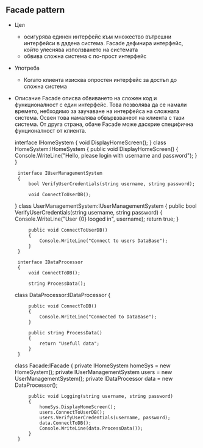 Facade pattern
--------------

 - Цел   
    - осигурява единен интерфейс към множество вътрешни интерфейси в дадена система. Facade дефинира интерфейс, който улеснява използването на системата
	- обвива сложна система с по-прост    интерфейс
 - Употреба
	- Когато клиента изисква опростен интерфейс за достъп до сложна система
 - Описание
Facade описва обвиването на сложен код и функционалност с един интерфейс. Това позволява да се намали времето, небходимо за заучаване на интерфейса на  сложната система. Освен това намалява обвървзванеот  на клиента с тази система. От друга страна, обаче Facade може даскрие специфична фунционалност от клиента.

    interface IHomeSystem
        {
            void DisplayHomeScreen();
        }
    class HomeSystem:IHomeSystem
        {
            public void DisplayHomeScreen()
            {
                Console.WriteLine("Hello, please login with username and password");
            }
        }
        
        interface IUserManagementSystem
        {
            bool VerifyUserCredentials(string username, string password);
    
            void ConnectToUserDB();
    }
    class UserManagementSystem:IUserManagementSystem
        {
            public bool VerifyUserCredentials(string username, string password)
            {
                Console.WriteLine("User {0} looged in", username);
                return true;
            }
    
            public void ConnectToUserDB()
            {
                Console.WriteLine("Connect to users DataBase");
            }
        }
        
        interface IDataProcessor
        {
            void ConnectToDB();
    
            string ProcessData();
    class DataProcessor:IDataProcessor
        {
    
            public void ConnectToDB()
            {
                Console.WriteLine("Connected to DataBase");
            }
    
            public string ProcessData()
            {
                return "Usefull data";
            }
        }
    class Facade:IFacade
        {
            private IHomeSystem homeSys = new HomeSystem();
            private IUserManagementSystem users = new UserManagementSystem();
            private IDataProcessor data = new DataProcessor();
    
            public void Logging(string username, string password)
            {
                homeSys.DisplayHomeScreen();
                users.ConnectToUserDB();
                users.VerifyUserCredentials(username, password);
                data.ConnectToDB();
                Console.WriteLine(data.ProcessData());
            }
        }


